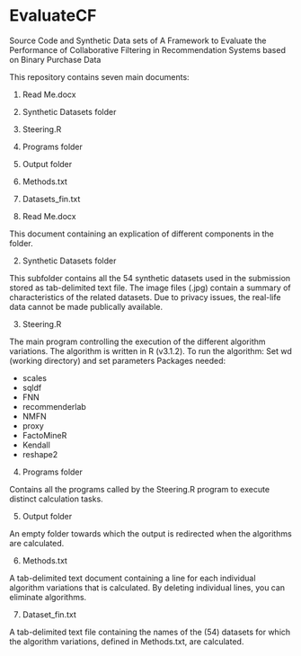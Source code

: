 # EvaluateCF
Source Code and Synthetic Data sets of A Framework to Evaluate the Performance of Collaborative Filtering in Recommendation Systems based on Binary Purchase Data

This repository contains seven main documents:
1)	Read Me.docx
2)	Synthetic Datasets folder
3)	Steering.R
4)	Programs folder
5)	Output folder
6)	Methods.txt
7)	Datasets_fin.txt


1)	Read Me.docx

This document containing an explication of different components in the folder.


2)	Synthetic Datasets folder

This subfolder contains all the 54 synthetic datasets used in the submission stored as tab-delimited text file. The image files (.jpg) contain a summary of characteristics of the related datasets. Due to privacy issues, the real-life data cannot be made publically available.


3)	Steering.R 

The main program controlling the execution of the different algorithm variations. The algorithm is written in R (v3.1.2). 
To run the algorithm: Set wd (working directory) and set parameters
Packages needed:
-	scales
-	sqldf
-	FNN
-	recommenderlab
-	NMFN
-	proxy
-	FactoMineR
-	Kendall
-	reshape2


4)	Programs folder

Contains all the programs called by the Steering.R program to execute distinct calculation tasks.


5)	Output folder

An empty folder towards which the output is redirected when the algorithms are calculated.


6)	Methods.txt

A tab-delimited text document containing a line for each individual algorithm variations that is calculated. By deleting individual lines, you can eliminate algorithms.

7)	Dataset_fin.txt

A tab-delimited text file containing the names of the (54) datasets for which the algorithm variations, defined in Methods.txt, are calculated.

